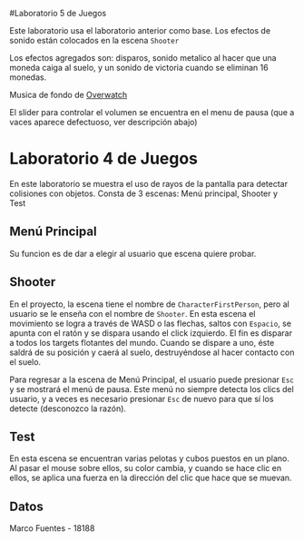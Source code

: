 #Laboratorio 5 de Juegos

Este laboratorio usa el laboratorio anterior como base. Los efectos de sonido están colocados en la escena ```Shooter```

Los efectos agregados son: disparos, sonido metalico al hacer que una moneda caiga al suelo, y un sonido de victoria cuando se eliminan 16 monedas.

Musica de fondo de [Overwatch](https://www.youtube.com/watch?v=3wc9vZzY72g)

El slider para controlar el volumen se encuentra en el menu de pausa (que a vaces aparece defectuoso, ver descripción abajo)


# Laboratorio 4 de Juegos

En este laboratorio se muestra el uso de rayos de la pantalla para detectar colisiones con objetos. Consta de 3 escenas: Menú principal, Shooter y Test

## Menú Principal
Su funcion es de dar a elegir al usuario que escena quiere probar.

## Shooter
En el proyecto, la escena tiene el nombre de ```CharacterFirstPerson```, pero al usuario se le enseña con el nombre de ```Shooter```. En esta escena el movimiento se logra a través de WASD o las flechas, saltos con ```Espacio```, se apunta con el ratón y se dispara usando el click izquierdo. El fin es disparar a todos los targets flotantes del mundo. Cuando se dispare a uno, éste saldrá de su posición y caerá al suelo, destruyéndose al hacer contacto con el suelo.

Para regresar a la escena de Menú Principal, el usuario puede presionar ```Esc``` y se mostrará el menú de pausa. Este menú no siempre detecta los clics del usuario, y a veces es necesario presionar ```Esc``` de nuevo para que sí los detecte (desconozco la razón).



## Test
En esta escena se encuentran varias pelotas y cubos puestos en un plano. Al pasar el mouse sobre ellos, su color cambia, y cuando se hace clic en ellos, se aplica una fuerza en la dirección del clic que hace que se muevan.


## Datos
Marco Fuentes - 18188
